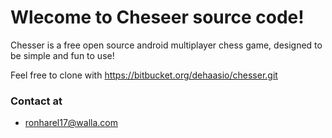 # Wlecome to Cheseer source code! #

Chesser is a free open source android multiplayer chess game, designed to be simple and fun to use!

Feel free to clone with https://bitbucket.org/dehaasio/chesser.git

### Contact at ###

* ronharel17@walla.com